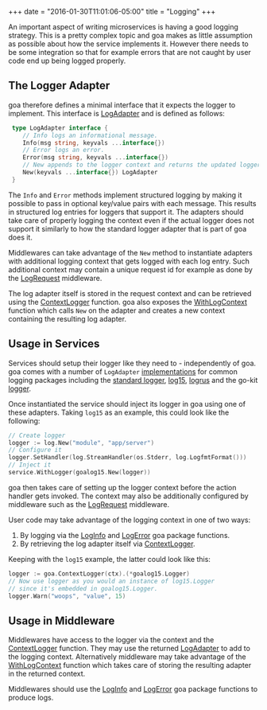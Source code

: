 +++
date = "2016-01-30T11:01:06-05:00"
title = "Logging"
+++

An important aspect of writing microservices is having a good logging strategy. This is a pretty
complex topic and goa makes as little assumption as possible about how the service implements it.
However there needs to be some integration so that for example errors that are not caught by user
code end up being logged properly.

## The Logger Adapter

goa therefore defines a minimal interface that it expects the logger to implement. This interface is
[LogAdapter](http://goa.design/reference/goa/#type-logadapter-a-name-goa-logadapter-a) and is
 defined as follows:

```go
 type LogAdapter interface {
 	// Info logs an informational message.
 	Info(msg string, keyvals ...interface{})
 	// Error logs an error.
 	Error(msg string, keyvals ...interface{})
 	// New appends to the logger context and returns the updated logger adapter.
 	New(keyvals ...interface{}) LogAdapter
 }
```

The `Info` and `Error` methods implement structured logging by making it possible to pass in
optional key/value pairs with each message. This results in structured log entries for loggers that
support it. The adapters should take care of properly logging the context even if the actual logger
does not support it similarly to how the standard logger adapter that is part of goa does it.

Middlewares can take advantage of the `New` method to instantiate adapters with additional logging
context that gets logged with each log entry. Such additional context may contain a unique request
id for example as done by the
[LogRequest](http://goa.design/reference/goa/middleware/#func-logrequest-a-name-middleware-logrequest-a)
middleware.

The log adapter itself is stored in the request context and can be retrieved using the
[ContextLogger](http://goa.design/reference/goa/#func-contextlogger-a-name-goa-logadapter-contextlogger-a)
function. goa also exposes the
[WithLogContext](http://goa.design/reference/goa/#func-withlogcontext-a-name-goa-withlogcontext-a)
function which calls `New` on the adapter and creates a new context containing the resulting log
adapter.

## Usage in Services

Services should setup their logger like they need to - independently of goa. goa comes with a
number of `LogAdapter` [implementations](http://goa.design/reference/) for common logging packages
including the [standard logger](https://golang.org/pkg/log/),
[log15](https://github.com/inconshreveable/log15), [logrus](https://github.com/Sirupsen/logrus) and
the go-kit [logger](https://github.com/go-kit/kit).

Once instantiated the service should inject its logger in goa using one of these adapters. Taking
`log15` as an example, this could look like the following:

```go
// Create logger
logger := log.New("module", "app/server")
// Configure it
logger.SetHandler(log.StreamHandler(os.Stderr, log.LogfmtFormat()))
// Inject it
service.WithLogger(goalog15.New(logger))
```

goa then takes care of setting up the logger context before the action handler gets invoked. The
context may also be additionally configured by middleware such as the
[LogRequest](http://goa.design/reference/goa/middleware/#func-logrequest-a-name-middleware-logrequest-a)
middleware.

User code may take advantage of the logging context in one of two ways:

1. By logging via the [LogInfo](http://goa.design/reference/goa/#func-loginfo-a-name-goa-loginfo-a) and
   [LogError](http://goa.design/reference/goa/#func-logerror-a-name-goa-logerror-a) goa package
   functions.
2. By retrieving the log adapter itself via
   [ContextLogger](http://goa.design/reference/goa/#func-contextlogger-a-name-goa-logadapter-contextlogger-a).

Keeping with the `log15` example, the latter could look like this:

```go
logger := goa.ContextLogger(ctx).(*goalog15.Logger)
// Now use logger as you would an instance of log15.Logger
// since it's embedded in goalog15.Logger.
logger.Warn("woops", "value", 15)
```

## Usage in Middleware

Middlewares have access to the logger via the context and the
[ContextLogger](http://goa.design/reference/goa/#func-contextlogger-a-name-goa-logadapter-contextlogger-a)
function. They may use the returned
[LogAdapter](http://goa.design/reference/goa/#type-logadapter-a-name-goa-logadapter-a) to add to the
logging context. Alternatively middleware may take advantage of the
[WithLogContext](http://goa.design/reference/goa/#func-withlogcontext-a-name-goa-withlogcontext-a)
function which takes care of storing the resulting adapter in the returned context.

Middlewares should use the
[LogInfo](http://goa.design/reference/goa/#func-loginfo-a-name-goa-loginfo-a) and
[LogError](http://goa.design/reference/goa/#func-logerror-a-name-goa-logerror-a) goa package
functions to produce logs.


